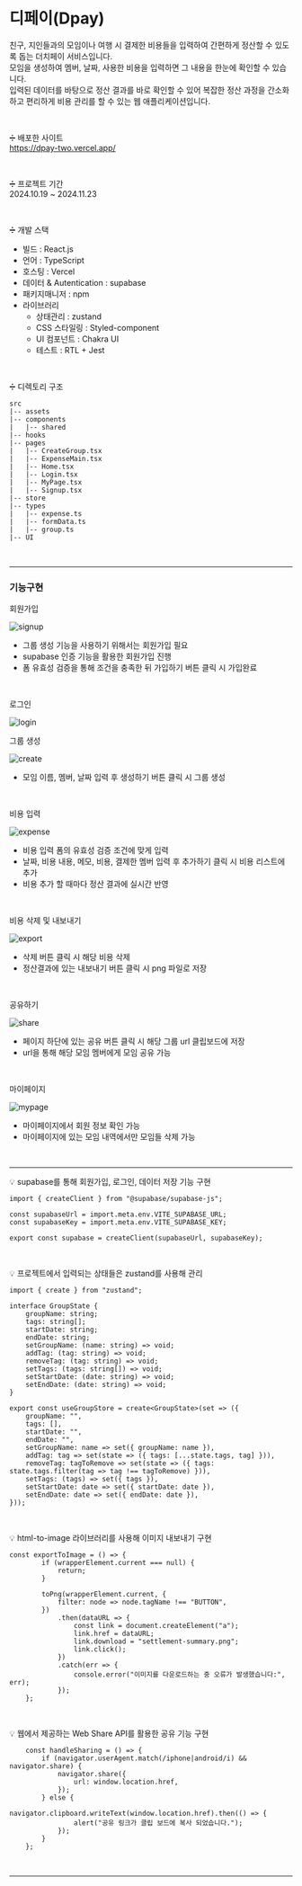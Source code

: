 # 디페이(Dpay)
친구, 지인들과의 모임이나 여행 시 결제한 비용들을 입력하여 간편하게 정산할 수 있도록 돕는 
더치페이 서비스입니다. 
<br>
모임을 생성하여 멤버, 날짜, 사용한 비용을 입력하면 그 내용을 한눈에 확인할 수 있습니다. 
<br>
입력된 데이터를 바탕으로 정산 결과를 바로 확인할 수 있어 복잡한 정산 과정을 간소화하고 편리하게 비용 관리를 할 수 있는 웹 애플리케이션입니다.

<br>

➗ 배포한 사이트
<br>
https://dpay-two.vercel.app/

<br>

➗ 프로젝트 기간
<br>
2024.10.19 ~ 2024.11.23

<br>

➗ 개발 스택
- 빌드 : React.js
- 언어 : TypeScript
- 호스팅 : Vercel
- 데이터 & Autentication : supabase 
- 패키지매니저 : npm
- 라이브러리
  - 상태관리 : zustand
  - CSS 스타일링 : Styled-component
  - UI 컴포넌트 : Chakra UI
  - 테스트 : RTL + Jest

<br>

➗ 디렉토리 구조

```react
src
|-- assets
|-- components
|   |-- shared
|-- hooks
|-- pages
|   |-- CreateGroup.tsx
|   |-- ExpenseMain.tsx
|   |-- Home.tsx
|   |-- Login.tsx
|   |-- MyPage.tsx
|   |-- Signup.tsx
|-- store
|-- types   
|   |-- expense.ts
|   |-- formData.ts
|   |-- group.ts
|-- UI
```

<br>

___

### 기능구현

회원가입 

<img src='https://blog.kakaocdn.net/dn/oBnU6/btsKWbPuL4Y/xMQkFFMgWJHBS2MbV5STZ1/img.gif' alt='signup' />

- 그룹 생성 기능을 사용하기 위해서는 회원가입 필요
- supabase 인증 기능을 활용한 회원가입 진행
- 폼 유효성 검증을 통해 조건을 충족한 뒤 가입하기 버튼 클릭 시 가입완료

<br>

로그인

<img src='https://blog.kakaocdn.net/dn/mAYPe/btsKV10nnls/PZ1MtBgqxfBg11ze3j9ANk/img.gif' alt='login' />

<br>

그룹 생성

<img src='https://blog.kakaocdn.net/dn/6W4VU/btsKV9REZlw/sbkDVM6jx2LVNsfu9O3su1/img.gif' alt='create' />

- 모임 이름, 멤버, 날짜 입력 후 생성하기 버튼 클릭 시 그룹 생성

<br>

비용 입력

<img src='https://blog.kakaocdn.net/dn/65QPM/btsKWG9gLsO/amzMkviA63m8oiQmj1XmCk/img.gif' alt='expense' />

- 비용 입력 폼의 유효성 검증 조건에 맞게 입력
- 날짜, 비용 내용, 메모, 비용, 결제한 멤버 입력 후 추가하기 클릭 시 비용 리스트에 추가
- 비용 추가 할 때마다 정산 결과에 실시간 반영

<br>

비용 삭제 및 내보내기

<img src='https://blog.kakaocdn.net/dn/ceeoKe/btsKWQKKGyY/zzjK30P25N8hoWJm8lqftk/img.gif' alt='export' />

- 삭제 버튼 클릭 시 해당 비용 삭제
- 정산결과에 있는 내보내기 버튼 클릭 시 png 파일로 저장

<br>

공유하기

<img src='https://blog.kakaocdn.net/dn/mLcwk/btsKWabWQv8/noOjl4bwJCutaKkXiM7Je0/img.gif' alt='share' />

- 페이지 하단에 있는 공유 버튼 클릭 시 해당 그룹 url 클립보드에 저장
- url을 통해 해당 모임 멤버에게 모임 공유 가능 

<br>

마이페이지

<img src='https://blog.kakaocdn.net/dn/kwMMs/btsKUB2CePj/S4D1rYK1oi6J0qRUnMCE9K/img.gif' alt='mypage' />

- 마이페이지에서 회원 정보 확인 가능
- 마이페이지에 있는 모임 내역에서만 모임들 삭제 가능

<br>

___

💡 supabase를 통해 회원가입, 로그인, 데이터 저장 기능 구현
```tsx
import { createClient } from "@supabase/supabase-js";

const supabaseUrl = import.meta.env.VITE_SUPABASE_URL;
const supabaseKey = import.meta.env.VITE_SUPABASE_KEY;

export const supabase = createClient(supabaseUrl, supabaseKey);
```

<br>

💡 프로젝트에서 입력되는 상태들은 zustand를 사용해 관리
```tsx
import { create } from "zustand";

interface GroupState {
	groupName: string;
	tags: string[];
	startDate: string;
	endDate: string;
	setGroupName: (name: string) => void;
	addTag: (tag: string) => void;
	removeTag: (tag: string) => void;
	setTags: (tags: string[]) => void;
	setStartDate: (date: string) => void;
	setEndDate: (date: string) => void;
}

export const useGroupStore = create<GroupState>(set => ({
	groupName: "",
	tags: [],
	startDate: "",
	endDate: "",
	setGroupName: name => set({ groupName: name }),
	addTag: tag => set(state => ({ tags: [...state.tags, tag] })),
	removeTag: tagToRemove => set(state => ({ tags: state.tags.filter(tag => tag !== tagToRemove) })),
	setTags: (tags) => set({ tags }),
	setStartDate: date => set({ startDate: date }),
	setEndDate: date => set({ endDate: date }),
}));
```

<br>

💡 html-to-image 라이브러리를 사용해 이미지 내보내기 구현
```tsx
const exportToImage = () => {
		if (wrapperElement.current === null) {
			return;
		}

		toPng(wrapperElement.current, {
			filter: node => node.tagName !== "BUTTON",
		})
			.then(dataURL => {
				const link = document.createElement("a");
				link.href = dataURL;
				link.download = "settlement-summary.png";
				link.click();
			})
			.catch(err => {
				console.error("이미지를 다운로드하는 중 오류가 발생했습니다:", err);
			});
	};
```

<br>

💡 웹에서 제공하는 Web Share API를 활용한 공유 기능 구현
```tsx
	const handleSharing = () => {
		if (navigator.userAgent.match(/iphone|android/i) && navigator.share) {
			navigator.share({
				url: window.location.href,
			});
		} else {
			navigator.clipboard.writeText(window.location.href).then(() => {
				alert("공유 링크가 클립 보드에 복사 되었습니다.");
			});
		}
	};
```

<br>

___







